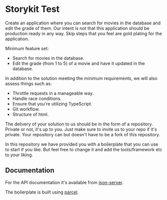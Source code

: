 Storykit Test
=====

Create an application where you can search for movies in the database and edit the grade of them.
Our intent is not that this application should be production ready in any way. 
Skip steps that you feel are gold plating for the application.

Minimum feature set:
* Search for movies in the database.
* Edit the grade (from 1 to 5) of a movie and have it updated in the database.

In addition to the solution meeting the minimum requirements, we will also assess things such as:
* Throttle requests in a manageable way.
* Handle race conditions.
* Ensure that you're utilizing TypeScript.
* Git workflow.
* Structure of html.

The delivery of your solution to us should be in the form of a repository. Private or not, it's up to you. Just make sure to invite us to your repo if it's private. Your repository can but doesn't have to be a fork of this repository.

In this repository we have provided you with a boilerplate that you can use to start if you like.
But feel free to change it and add the tools/framework etc to your liking.

## Documentation

For the API documentation it's available from [json-server](https://www.npmjs.com/package/json-server).

The boilerplate is built using [parcel](https://parceljs.org/).
